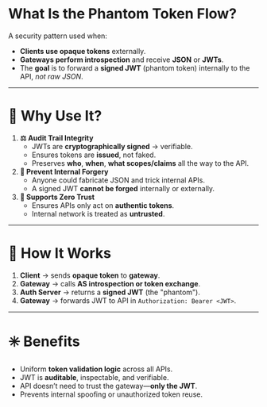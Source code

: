 # **What Is the Phantom Token Flow?**
A security pattern used when:

- **Clients use opaque tokens** externally.
- **Gateways perform introspection** and receive **JSON** or **JWTs**.
- The **goal** is to forward a **signed JWT** (phantom token) internally to the API, _not raw JSON_.

---

# 🔁 **Why Use It?**

1. **⚖️ Audit Trail Integrity**    
    - JWTs are **cryptographically signed** → verifiable.        
    - Ensures tokens are **issued**, not faked.        
    - Preserves **who**, **when**, **what scopes/claims** all the way to the API.        
2. **🔐 Prevent Internal Forgery**    
    - Anyone could fabricate JSON and trick internal APIs.        
    - A signed JWT **cannot be forged** internally or externally.        
3. **🧱 Supports Zero Trust**
    - Ensures APIs only act on **authentic tokens**.        
    - Internal network is treated as **untrusted**.        

---

# 🔧 **How It Works**

1. **Client** → sends **opaque token** to **gateway**.    
2. **Gateway** → calls **AS introspection or token exchange**.    
3. **Auth Server** → returns a **signed JWT** (the "phantom").    
4. **Gateway** → forwards JWT to API in `Authorization: Bearer <JWT>`.    

---

# ✳️ Benefits

- Uniform **token validation logic** across all APIs.    
- JWT is **auditable**, inspectable, and verifiable.    
- API doesn’t need to trust the gateway—**only the JWT**.    
- Prevents internal spoofing or unauthorized token reuse.    
